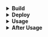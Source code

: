 <details>
<summary><b>Build</b></summary>

    docker-compose build

</details>


<details>
<summary><b>Deploy</b></summary>

    docker-compose up -d

Dependencies will be auto installed, progress can be observed here:

    docker logs -ft frondend-npm_install-webpack

Container will restart once. Something like `"webpack 5.70.0 compiled successfully in 9106 ms"` means the application is ready

</details>


<details>
<summary><b>Usage</b></summary>

Application is here: http://127.17.0.1/

</details>


<details>
<summary><b>After Usage</b></summary>

    docker-compose down -t 0

</details>